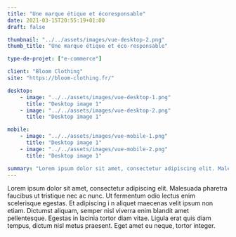 ```yaml
---
title: "Une marque étique et écoresponsable"
date: 2021-03-15T20:55:19+01:00
draft: false

thumbnail: "../../assets/images/vue-desktop-2.png"
thumb_title: "Une marque étique et éco-responsable"

type-de-projet: ["e-commerce"]

client: "Bloom Clothing"
site: "https://bloom-clothing.fr/"

desktop: 
    - image: "../../assets/images/vue-desktop-1.png"
      title: "Desktop image 1"
    - image: "../../assets/images/vue-desktop-2.png"
      title: "Desktop image 1"

mobile:
    - image: "../../assets/images/vue-mobile-1.png"
      title: "Desktop image 1"
    - image: "../../assets/images/vue-mobile-2.png"
      title: "Desktop image 1"

summary: "Lorem ipsum dolor sit amet, consectetur adipiscing elit. Malesuada pharetra faucibus ut tristique nec ac nunc. Ut fermentum odio lectus enim scelerisque egestas. Et adipiscing i n aliquet maecenas velit ipsum non etiam. Dictumst aliquam, semper nisl viverra enim blandit amet pellentesque."
---
```

Lorem ipsum dolor sit amet, consectetur adipiscing elit. Malesuada pharetra faucibus ut tristique nec ac nunc. Ut fermentum odio lectus enim scelerisque egestas. Et adipiscing i n aliquet maecenas velit ipsum non etiam. Dictumst aliquam, semper nisl viverra enim blandit amet pellentesque. Egestas in lacinia tortor diam vitae. Ligula erat quis diam tempus, dictum nisl metus praesent. Eget amet eu neque, tortor integer.